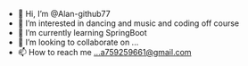 - 👋 Hi, I’m @Alan-github77
- 👀 I’m interested in dancing and music and coding off course
- 🌱 I’m currently learning SpringBoot
- 💞️ I’m looking to collaborate on ...
- 📫 How to reach me ...a759259661@gmail.com

<!---
Alan-github77/Alan-github77 is a ✨ special ✨ repository because its `README.md` (this file) appears on your GitHub profile.
You can click the Preview link to take a look at your changes.
--->

